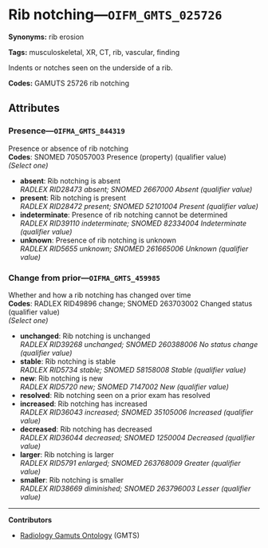 # Rib notching—`OIFM_GMTS_025726`

**Synonyms:** rib erosion

**Tags:** musculoskeletal, XR, CT, rib, vascular, finding

Indents or notches seen on the underside of a rib.

**Codes:** GAMUTS 25726 rib notching

## Attributes

### Presence—`OIFMA_GMTS_844319`

Presence or absence of rib notching  
**Codes**: SNOMED 705057003 Presence (property) (qualifier value)  
*(Select one)*

- **absent**: Rib notching is absent  
_RADLEX RID28473 absent; SNOMED 2667000 Absent (qualifier value)_
- **present**: Rib notching is present  
_RADLEX RID28472 present; SNOMED 52101004 Present (qualifier value)_
- **indeterminate**: Presence of rib notching cannot be determined  
_RADLEX RID39110 indeterminate; SNOMED 82334004 Indeterminate (qualifier value)_
- **unknown**: Presence of rib notching is unknown  
_RADLEX RID5655 unknown; SNOMED 261665006 Unknown (qualifier value)_

### Change from prior—`OIFMA_GMTS_459985`

Whether and how a rib notching has changed over time  
**Codes**: RADLEX RID49896 change; SNOMED 263703002 Changed status (qualifier value)  
*(Select one)*

- **unchanged**: Rib notching is unchanged  
_RADLEX RID39268 unchanged; SNOMED 260388006 No status change (qualifier value)_
- **stable**: Rib notching is stable  
_RADLEX RID5734 stable; SNOMED 58158008 Stable (qualifier value)_
- **new**: Rib notching is new  
_RADLEX RID5720 new; SNOMED 7147002 New (qualifier value)_
- **resolved**: Rib notching seen on a prior exam has resolved  
- **increased**: Rib notching has increased  
_RADLEX RID36043 increased; SNOMED 35105006 Increased (qualifier value)_
- **decreased**: Rib notching has decreased  
_RADLEX RID36044 decreased; SNOMED 1250004 Decreased (qualifier value)_
- **larger**: Rib notching is larger  
_RADLEX RID5791 enlarged; SNOMED 263768009 Greater (qualifier value)_
- **smaller**: Rib notching is smaller  
_RADLEX RID38669 diminished; SNOMED 263796003 Lesser (qualifier value)_

---

**Contributors**

- [Radiology Gamuts Ontology](https://gamuts.net/) (GMTS)